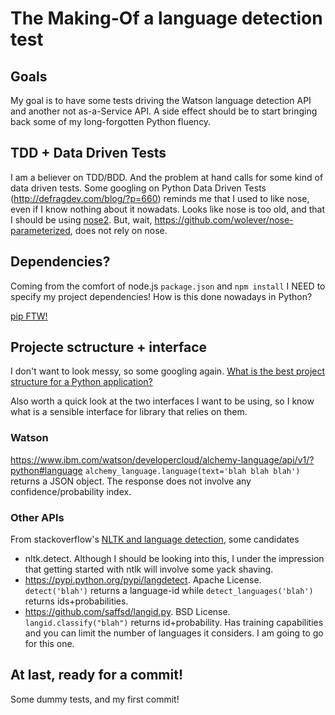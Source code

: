 # The Making-Of a language detection test

## Goals

My goal is to have some tests driving the Watson language detection API
and another not as-a-Service API. A side effect should be to start
bringing back some of my long-forgotten Python fluency.

## TDD + Data Driven Tests

I am a believer on TDD/BDD. And the problem at hand calls for some kind of
data driven tests. Some googling on Python Data Driven Tests 
(<http://defragdev.com/blog/?p=660>) reminds me that I used to like nose,
even if I know nothing about it nowadats.  Looks like nose is too old, and
that I should be using
[nose2](https://nose2.readthedocs.io/en/latest/getting_started.html).
But, wait, <https://github.com/wolever/nose-parameterized>, does not rely
on nose.

## Dependencies?

Coming from the comfort of node.js `package.json` and `npm install` I NEED
to specify my project dependencies! How is this done nowadays in Python? 

[pip FTW!](http://stackoverflow.com/a/31753111/239408)

## Projecte sctructure + interface

I don't want to look messy, so some googling again.
[What is the best project structure for a Python application?](http://stackoverflow.com/a/3419951/239408)

Also worth a quick look at the two interfaces I want to be using, so
I know what is a sensible interface for library that relies on them.

### Watson

<https://www.ibm.com/watson/developercloud/alchemy-language/api/v1/?python#language>
`alchemy_language.language(text='blah blah blah')` returns a JSON object. The response
does not involve any confidence/probability index.

### Other APIs

From stackoverflow's [NLTK and language detection](http://stackoverflow.com/questions/3182268/nltk-and-language-detection), some candidates

* nltk.detect. Although I should be looking into this, I under the impression
  that getting started with ntlk will involve some yack shaving.
* <https://pypi.python.org/pypi/langdetect>. Apache License. `detect('blah')` returns
  a language-id while `detect_languages('blah')` returns ids+probabilities.
* <https://github.com/saffsd/langid.py>. BSD License. `langid.classify("blah")` returns
  id+probability. Has training capabilities and you can limit the number of
  languages it considers. I am going to go for this one.

## At last, ready for a commit!

Some dummy tests, and my first commit!

